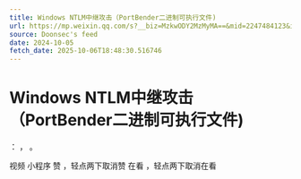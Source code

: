 ```yaml
---
title: Windows NTLM中继攻击（PortBender二进制可执行文件)
url: https://mp.weixin.qq.com/s?__biz=MzkwODY2MzMyMA==&mid=2247484123&idx=1&sn=7891d5e94bdbdf6896a78aec9668c116
source: Doonsec's feed
date: 2024-10-05
fetch_date: 2025-10-06T18:48:30.516746
---
```


# Windows NTLM中继攻击（PortBender二进制可执行文件)

：
，
。

视频
小程序
赞
，轻点两下取消赞
在看
，轻点两下取消在看
